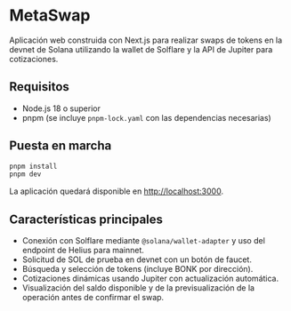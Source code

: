 # MetaSwap

Aplicación web construida con Next.js para realizar swaps de tokens en la devnet de Solana utilizando la wallet de Solflare y la
API de Jupiter para cotizaciones.

## Requisitos

- Node.js 18 o superior
- pnpm (se incluye `pnpm-lock.yaml` con las dependencias necesarias)

## Puesta en marcha

```bash
pnpm install
pnpm dev
```

La aplicación quedará disponible en [http://localhost:3000](http://localhost:3000).

## Características principales

- Conexión con Solflare mediante `@solana/wallet-adapter` y uso del endpoint de Helius para mainnet.
- Solicitud de SOL de prueba en devnet con un botón de faucet.
- Búsqueda y selección de tokens (incluye BONK por dirección).
- Cotizaciones dinámicas usando Jupiter con actualización automática.
- Visualización del saldo disponible y de la previsualización de la operación antes de confirmar el swap.
